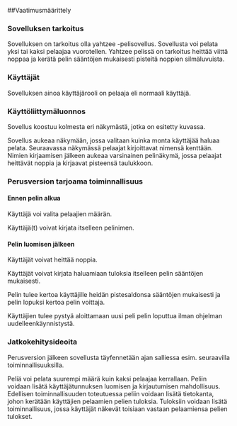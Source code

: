 
##Vaatimusmäärittely

### Sovelluksen tarkoitus

Sovelluksen on tarkoitus olla yahtzee -pelisovellus. Sovellusta voi 
pelata yksi tai kaksi pelaajaa vuorotellen. Yahtzee pelissä on tarkoitus 
heittää viittä noppaa ja kerätä pelin sääntöjen mukaisesti pisteitä 
noppien silmäluvuista.

### Käyttäjät

Sovelluksen ainoa käyttäjärooli on pelaaja eli normaali käyttäjä.

### Käyttöliittymäluonnos

Sovellus koostuu kolmesta eri näkymästä, jotka on esitetty kuvassa.

Sovellus aukeaa näkymään, jossa valitaan kuinka monta käyttäjää haluaa 
pelata. Seuraavassa näkymässä pelaajat kirjoittavat nimensä kenttään. 
Nimien kirjaamisen jälkeen aukeaa varsinainen pelinäkymä, jossa pelaajat 
heittävät noppia ja kirjaavat pisteensä taulukkoon.

### Perusversion tarjoama toiminnallisuus

#### Ennen pelin alkua

Käyttäjä voi valita pelaajien määrän.

Käyttäjä(t) voivat kirjata itselleen pelinimen.

#### Pelin luomisen jälkeen

Käyttäjät voivat heittää noppia.

Käyttäjät voivat kirjata haluamiaan tuloksia itselleen pelin sääntöjen 
mukaisesti.

Pelin tulee kertoa käyttäjille heidän pistesaldonsa sääntöjen mukaisesti 
ja pelin lopuksi kertoa pelin voittaja.

Käyttäjien tulee pystyä aloittamaan uusi peli pelin loputtua ilman 
ohjelman uudelleenkäynnistystä.

### Jatkokehitysideoita

Perusversion jälkeen sovellusta täyfennetään ajan salliessa esim. 
seuraavilla toiminnallisuuksilla.

Peliä voi pelata suurempi määrä kuin kaksi pelaajaa kerrallaan.
Peliin voidaan lisätä käyttäjätunnuksen luomisen ja kirjautumisen 
mahdollisuus.
Edellisen toiminnallisuuden toteutuessa peliin voidaan lisätä 
tietokanta, johon kerätään käyttäjien pelaamien 
pelien tuloksia.
Tuloksiin voidaan lisätä toiminnallisuus, jossa käyttäjät näkevät 
toisiaan vastaan pelaamiensa pelien tulokset.
